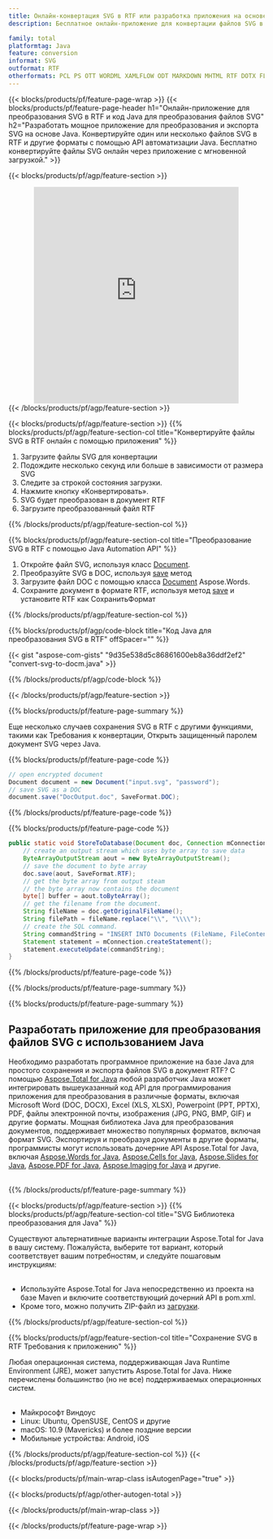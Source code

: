 ```yaml
---
title: Онлайн-конвертация SVG в RTF или разработка приложения на основе Java для конвертации файлов SVG
description: Бесплатное онлайн-приложение для конвертации файлов SVG в RTF. Код библиотеки конвертации Java для документов SVG. 

family: total
platformtag: Java
feature: conversion
informat: SVG
outformat: RTF
otherformats: PCL PS OTT WORDML XAMLFLOW ODT MARKDOWN MHTML RTF DOTX FLATOPC DOTM
---
```

{{< blocks/products/pf/feature-page-wrap >}}
{{< blocks/products/pf/feature-page-header h1="Онлайн-приложение для преобразования SVG в RTF и код Java для преобразования файлов SVG" h2="Разработать мощное приложение для преобразования и экспорта SVG на основе Java. Конвертируйте один или несколько файлов SVG в RTF и другие форматы с помощью API автоматизации Java. Бесплатно конвертируйте файлы SVG онлайн через приложение с мгновенной загрузкой." >}}


{{< blocks/products/pf/agp/feature-section >}}

<div class="container-fluid agp-content bg-white aboutfile box-1 vh100 section nopbtm">
<div class=container>
<div class=row>
<div class="demobox tc col-md-12 padding-0" align="center">

<iframe title="Бесплатное онлайн-приложение для конвертации SVG в RTF" style="border: none; height: 426px;" scrolling="no" src="https://total-conversion-app-65z5r2lp.k8s.dynabic.com/?to=rtf&from=svg" id="child-iframe" width="80%"></iframe>

</div></div>
</div></div>
{{< /blocks/products/pf/agp/feature-section >}}


{{< blocks/products/pf/agp/feature-section >}}
{{% blocks/products/pf/agp/feature-section-col title="Конвертируйте файлы SVG в RTF онлайн с помощью приложения" %}}

1. Загрузите файлы SVG для конвертации
1. Подождите несколько секунд или больше в зависимости от размера SVG
1. Следите за строкой состояния загрузки.
1. Нажмите кнопку «Конвертировать».
1. SVG будет преобразован в документ RTF
1. Загрузите преобразованный файл RTF

{{% /blocks/products/pf/agp/feature-section-col %}}

{{% blocks/products/pf/agp/feature-section-col title="Преобразование SVG в RTF с помощью Java Automation API" %}}


1. Откройте файл SVG, используя класс [Document](https://reference.aspose.com/pdf/java/com.aspose.pdf/Document).
2. Преобразуйте SVG в DOC, используя [save](https://reference.aspose.com/pdf/java/com.aspose.pdf/Document#save-java.lang.String-com.aspose.pdf.SaveOptions- ) метод
3. Загрузите файл DOC с помощью класса [Document](https://reference.aspose.com/words/java/com.aspose.words/Document) Aspose.Words.
4. Сохраните документ в формате RTF, используя метод [save](https://reference.aspose.com/words/java/com.aspose.words/Document#save(java.lang.String,int)) и установите RTF как СохранитьФормат



{{% /blocks/products/pf/agp/feature-section-col %}}

{{% blocks/products/pf/agp/code-block title="Код Java для преобразования SVG в RTF" offSpacer="" %}}
{{< gist "aspose-com-gists" "9d35e538d5c86861600eb8a36ddf2ef2" "convert-svg-to-docm.java" >}}
{{% /blocks/products/pf/agp/code-block %}}

{{< /blocks/products/pf/agp/feature-section >}}

{{% blocks/products/pf/feature-page-summary %}}

Еще несколько случаев сохранения SVG в RTF с другими функциями, такими как Требования к конвертации, Открыть защищенный паролем документ SVG через Java.

{{% blocks/products/pf/feature-page-code %}}

```cs
// open encrypted document
Document document = new Document("input.svg", "password");
// save SVG as a DOC 
document.save("DocOutput.doc", SaveFormat.DOC);
```


{{% /blocks/products/pf/feature-page-code %}}
{{% blocks/products/pf/feature-page-code %}}


```java
public static void StoreToDatabase(Document doc, Connection mConnection) throws Exception {
    // create an output stream which uses byte array to save data
    ByteArrayOutputStream aout = new ByteArrayOutputStream();
    // save the document to byte array
    doc.save(aout, SaveFormat.RTF);
    // get the byte array from output steam
    // the byte array now contains the document
    byte[] buffer = aout.toByteArray();
    // get the filename from the document.
    String fileName = doc.getOriginalFileName();
    String filePath = fileName.replace("\\", "\\\\");
    // create the SQL command.
    String commandString = "INSERT INTO Documents (FileName, FileContent) VALUES('" + filePath + "', '" + buffer + "')";
    Statement statement = mConnection.createStatement();
    statement.executeUpdate(commandString);
}  
```


{{% /blocks/products/pf/feature-page-code %}}


{{% /blocks/products/pf/feature-page-summary %}}

{{% blocks/products/pf/feature-page-summary %}}

<h2>Разработать приложение для преобразования файлов SVG с использованием Java</h2>

Необходимо разработать программное приложение на базе Java для простого сохранения и экспорта файлов SVG в документ RTF? С помощью [Aspose.Total for Java](https://products.aspose.com/total/ru/java/) любой разработчик Java может интегрировать вышеуказанный код API для программирования приложения для преобразования в различные форматы, включая Microsoft Word (DOC, DOCX), Excel (XLS, XLSX), Powerpoint (PPT, PPTX), PDF, файлы электронной почты, изображения (JPG, PNG, BMP, GIF) и другие форматы. Мощная библиотека Java для преобразования документов, поддерживает множество популярных форматов, включая формат SVG. Экспортируя и преобразуя документы в другие форматы, программисты могут использовать дочерние API Aspose.Total for Java, включая [Aspose.Words for Java](https://products.aspose.com/words/ru/java/), [Aspose.Cells for Java](https://products.aspose.com/cells/ru/java/), [Aspose.Slides for Java](https://products.aspose.com/slides/ru/java/), [Aspose.PDF for Java](https://products.aspose.com/pdf/ru/java/), [Aspose.Imaging for Java](https://products.aspose.com/imaging/ru/java/) и другие.<br /><br />

{{% /blocks/products/pf/feature-page-summary %}}

{{< blocks/products/pf/agp/feature-section >}}
{{% blocks/products/pf/agp/feature-section-col title="SVG Библиотека преобразования для Java" %}}

Существуют альтернативные варианты интеграции Aspose.Total for Java в вашу систему. Пожалуйста, выберите тот вариант, который соответствует вашим потребностям, и следуйте пошаговым инструкциям:<br /><br />

- Используйте Aspose.Total for Java непосредственно из проекта на базе Maven и включите соответствующий дочерний API в pom.xml.
- Кроме того, можно получить ZIP-файл из [загрузки](https://releases.aspose.com/total/java).

{{% /blocks/products/pf/agp/feature-section-col %}}

{{% blocks/products/pf/agp/feature-section-col title="Сохранение SVG в RTF Требования к приложению" %}}

Любая операционная система, поддерживающая Java Runtime Environment (JRE), может запустить Aspose.Total for Java. Ниже перечислены большинство (но не все) поддерживаемых операционных систем. <br /><br />
- Майкрософт Виндоус
- Linux: Ubuntu, OpenSUSE, CentOS и другие
- macOS: 10.9 (Mavericks) и более поздние версии
- Мобильные устройства: Android, iOS

{{% /blocks/products/pf/agp/feature-section-col %}}
{{< /blocks/products/pf/agp/feature-section >}}

{{< blocks/products/pf/main-wrap-class isAutogenPage="true" >}}

{{< blocks/products/pf/agp/other-autogen-total >}}

{{< /blocks/products/pf/main-wrap-class >}}

{{< /blocks/products/pf/feature-page-wrap >}}